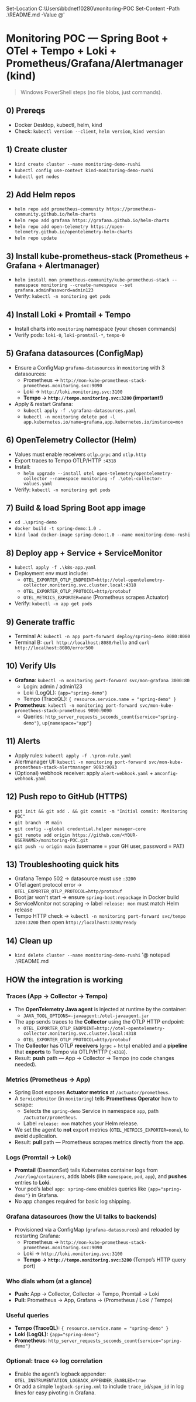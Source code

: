 Set-Location C:\Users\bbdnet10280\monitoring-POC
Set-Content -Path .\README.md -Value @'
# Monitoring POC — Spring Boot + OTel + Tempo + Loki + Prometheus/Grafana/Alertmanager (kind)

> Windows PowerShell steps (no file blobs, just commands).

## 0) Prereqs
- Docker Desktop, kubectl, helm, kind
- Check: `kubectl version --client`, `helm version`, `kind version`

## 1) Create cluster
- `kind create cluster --name monitoring-demo-rushi`
- `kubectl config use-context kind-monitoring-demo-rushi`
- `kubectl get nodes`

## 2) Add Helm repos
- `helm repo add prometheus-community https://prometheus-community.github.io/helm-charts`
- `helm repo add grafana https://grafana.github.io/helm-charts`
- `helm repo add open-telemetry https://open-telemetry.github.io/opentelemetry-helm-charts`
- `helm repo update`

## 3) Install kube-prometheus-stack (Prometheus + Grafana + Alertmanager)
- `helm install mon prometheus-community/kube-prometheus-stack --namespace monitoring --create-namespace --set grafana.adminPassword=admin123`
- Verify: `kubectl -n monitoring get pods`

## 4) Install Loki + Promtail + Tempo
- Install charts into `monitoring` namespace (your chosen commands)
- Verify pods: `loki-0`, `loki-promtail-*`, `tempo-0`

## 5) Grafana datasources (ConfigMap)
- Ensure a ConfigMap `grafana-datasources` in `monitoring` with 3 datasources:
  - Prometheus → `http://mon-kube-prometheus-stack-prometheus.monitoring.svc:9090`
  - Loki → `http://loki.monitoring.svc:3100`
  - **Tempo → `http://tempo.monitoring.svc:3200` (important!)**
- Apply & restart Grafana:
  - `kubectl apply -f .\grafana-datasources.yaml`
  - `kubectl -n monitoring delete pod -l app.kubernetes.io/name=grafana,app.kubernetes.io/instance=mon`

## 6) OpenTelemetry Collector (Helm)
- Values must enable receivers `otlp.grpc` and `otlp.http`
- Export traces to Tempo OTLP/HTTP `:4318`
- Install:
  - `helm upgrade --install otel open-telemetry/opentelemetry-collector --namespace monitoring -f .\otel-collector-values.yaml`
- Verify: `kubectl -n monitoring get pods`

## 7) Build & load Spring Boot app image
- `cd .\spring-demo`
- `docker build -t spring-demo:1.0 .`
- `kind load docker-image spring-demo:1.0 --name monitoring-demo-rushi`

## 8) Deploy app + Service + ServiceMonitor
- `kubectl apply -f .\k8s-app.yaml`
- Deployment env must include:
  - `OTEL_EXPORTER_OTLP_ENDPOINT=http://otel-opentelemetry-collector.monitoring.svc.cluster.local:4318`
  - `OTEL_EXPORTER_OTLP_PROTOCOL=http/protobuf`
  - `OTEL_METRICS_EXPORTER=none` (Prometheus scrapes Actuator)
- Verify: `kubectl -n app get pods`

## 9) Generate traffic
- Terminal A: `kubectl -n app port-forward deploy/spring-demo 8080:8080`
- Terminal B: `curl http://localhost:8080/hello` and `curl http://localhost:8080/error500`

## 10) Verify UIs
- **Grafana**: `kubectl -n monitoring port-forward svc/mon-grafana 3000:80`
  - Login: admin / admin123
  - Loki (LogQL): `{app="spring-demo"}`
  - Tempo (TraceQL): `{ resource.service.name = "spring-demo" }`
- **Prometheus**: `kubectl -n monitoring port-forward svc/mon-kube-prometheus-stack-prometheus 9090:9090`
  - Queries: `http_server_requests_seconds_count{service="spring-demo"}`, `up{namespace="app"}`

## 11) Alerts
- Apply rules: `kubectl apply -f .\prom-rule.yaml`
- Alertmanager UI: `kubectl -n monitoring port-forward svc/mon-kube-prometheus-stack-alertmanager 9093:9093`
- (Optional) webhook receiver: apply `alert-webhook.yaml` + `amconfig-webhook.yaml`

## 12) Push repo to GitHub (HTTPS)
- `git init && git add . && git commit -m "Initial commit: Monitoring POC"`
- `git branch -M main`
- `git config --global credential.helper manager-core`
- `git remote add origin https://github.com/<YOUR-USERNAME>/monitoring-POC.git`
- `git push -u origin main` (username = your GH user, password = PAT)

## 13) Troubleshooting quick hits
- Grafana Tempo 502 → datasource must use `:3200`
- OTel agent protocol error → `OTEL_EXPORTER_OTLP_PROTOCOL=http/protobuf`
- Boot jar won’t start → ensure `spring-boot:repackage` in Docker build
- ServiceMonitor not scraping → label `release: mon` must match Helm release
- Tempo HTTP check → `kubectl -n monitoring port-forward svc/tempo 3200:3200` then open `http://localhost:3200/ready`

## 14) Clean up
- `kind delete cluster --name monitoring-demo-rushi`
'@
notepad .\README.md


## HOW the integration is working

### Traces (App → Collector → Tempo)
- The **OpenTelemetry Java agent** is injected at runtime by the container:
  - `JAVA_TOOL_OPTIONS=-javaagent:/otel-javaagent.jar`
- The app sends traces to the **Collector** using the OTLP HTTP endpoint:
  - `OTEL_EXPORTER_OTLP_ENDPOINT=http://otel-opentelemetry-collector.monitoring.svc.cluster.local:4318`
  - `OTEL_EXPORTER_OTLP_PROTOCOL=http/protobuf`
- The **Collector** has OTLP **receivers** (`grpc` + `http`) enabled and a **pipeline** that **exports** to Tempo via OTLP/HTTP (`:4318`).
- Result: **push** path — App → Collector → Tempo (no code changes needed).

### Metrics (Prometheus → App)
- Spring Boot exposes **Actuator metrics** at `/actuator/prometheus`.
- A `ServiceMonitor` (in `monitoring`) tells **Prometheus Operator** how to scrape:
  - Selects the `spring-demo` Service in namespace `app`, path `/actuator/prometheus`.
  - Label `release: mon` matches your Helm release.
- We set the agent to **not** export metrics (`OTEL_METRICS_EXPORTER=none`), to avoid duplication.
- Result: **pull** path — Prometheus scrapes metrics directly from the app.

### Logs (Promtail → Loki)
- **Promtail** (DaemonSet) tails Kubernetes container logs from `/var/log/containers`, adds labels (like `namespace`, `pod`, `app`), and **pushes** entries to **Loki**.
- Your pod’s label `app: spring-demo` enables queries like `{app="spring-demo"}` in Grafana.
- No app changes required for basic log shipping.

### Grafana datasources (how the UI talks to backends)
- Provisioned via a ConfigMap (`grafana-datasources`) and reloaded by restarting Grafana:
  - Prometheus → `http://mon-kube-prometheus-stack-prometheus.monitoring.svc:9090`
  - Loki → `http://loki.monitoring.svc:3100`
  - **Tempo → `http://tempo.monitoring.svc:3200`** (Tempo’s HTTP query port)

### Who dials whom (at a glance)
- **Push:** App → Collector, Collector → Tempo, Promtail → Loki
- **Pull:** Prometheus → App, Grafana → (Prometheus / Loki / Tempo)

### Useful queries
- **Tempo (TraceQL):** `{ resource.service.name = "spring-demo" }`
- **Loki (LogQL):** `{app="spring-demo"}`
- **Prometheus:** `http_server_requests_seconds_count{service="spring-demo"}`

### Optional: trace ↔ log correlation
- Enable the agent’s logback appender: `OTEL_INSTRUMENTATION_LOGBACK_APPENDER_ENABLED=true`
- Or add a simple `logback-spring.xml` to include `trace_id`/`span_id` in log lines for easy pivoting in Grafana.



